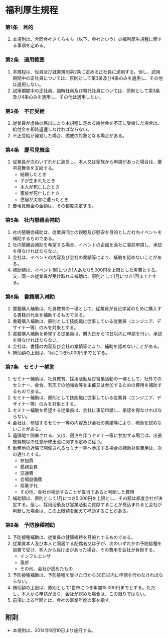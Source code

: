 # 福利厚生規程

### 第1条　目的

1. 本規則は、合同会社さくらもち（以下、会社という）の福利厚生規程に関する事項を定める。

### 第2条　適用範囲

1. 本規程は、役員及び就業規則第2条に定める正社員に適用する。但し、試用期間中の正社員については、原則として第3条及び4条のみを適用し、その他は適用しない。
2. 試用期間中の正社員、臨時社員及び嘱託社員については、原則として第3条及び4条のみを適用し、その他は適用しない。

### 第3条　不正受給

1. 従業員が虚偽の届出により本規程に定める給付金を不正に受給した場合は、給付金を即時返還しなければならない。
2. 不正受給が発覚した場合、懲戒の対象となる場合がある。

### 第4条　慶弔見舞金

1. 従業員が次のいずれかに該当し、本人又は家族から申請があった場合は、慶弔見舞金を支給する。
    * 結婚したとき
    * 子が生まれたとき
    * 本人が死亡したとき
    * 家族が死亡したとき
    * 住居が災害に遭ったとき
2. 慶弔見舞金の金額は、その都度決定する。

### 第5条　社内懇親会補助

1. 社内懇親会補助は、従業員同士の親睦及び慰安を目的とした社内イベントを補助するものである。
2. 社内懇親会補助を希望する場合、イベントの企画を会社に事前申請し、承認を得なければならない。
3. 会社は、イベントの内容及び会社の業績等により、補助を認めないことがある。
4. 補助額は、イベント1回につき1人あたり5,000円を上限とした実費とする。又、同一の従業員が受け取れる補助は、原則として1月につき1回までとする。

### 第6条　書籍購入補助

1. 書籍購入補助は、社員教育の一環として、従業員が自己学習のために購入する書籍の代金を補助するものである。
2. 書籍購入補助は、原則として技能職に従事している従業員（エンジニア、デザイナー等）のみを対象とする。
3. 書籍購入補助を希望する従業員は、購入日から10日以内に申請を行い、承認を得なければならない。
4. 会社は、書籍の内容及び会社の業績等により、補助を認めないことがある。
5. 補助額の上限は、1月につき5,000円までとする。

### 第7条　セミナー補助

1. セミナー補助は、社員教育、採用活動及び営業活動の一環として、社外でのセミナー、会合、有志での勉強会等を主催又は参加するための費用を補助するものである。
2. セミナー補助は、原則として技能職に従事している従業員（エンジニア、デザイナー等）のみを対象とする。
3. セミナー補助を希望する従業員は、会社に事前申請し、承認を得なければならない。
4. 会社は、参加するセミナー等の内容及び会社の業績等により、補助を認めないことがある。
5. 遠隔地で開催される、又は、宿泊を伴うセミナー等に参加する場合は、出張旅費規程の任意研修出張に関する定めに従う。
6. 勤務地の近隣で開催されるセミナー等へ参加する場合の補助対象費用は、次の通りとする。
	* 参加費
	* 懇親会費
	* 交通費
	* 会場設備費
	* 茶菓子代
	* その他、会社が補助することが妥当であると判断した費用
6. 補助額は、原則として1月につき5,000円を上限とし、その額は都度会社が決定する。但し、採用活動及び営業活動に貢献することが見込まれると会社が判断した場合は、この上限額を超えて補助することがある。

### 第8条　予防接種補助

1. 予防接種補助は、従業員の健康維持を目的とするものである。
2. 従業員本人及び本人と同居する配偶者又は子が、次のいずれかの予防接種を自費で受け、本人から届け出があった場合、その費用を会社が負担する。
    * インフルエンザ
    * 風疹
    * その他、会社が認めたもの
3. 予防接種補助は、予防接種を受けた日から30日以内に申請を行わなければならない。
4. 補助額の上限は、原則として1世帯につき年間15,000円までとする。ただし、本人から申請があり、会社が認めた場合は、この限りではない。
5. 前項による年間とは、会社の事業年度の事を指す。


## 附則

* 本規則は、2014年9月10日より施行する。
